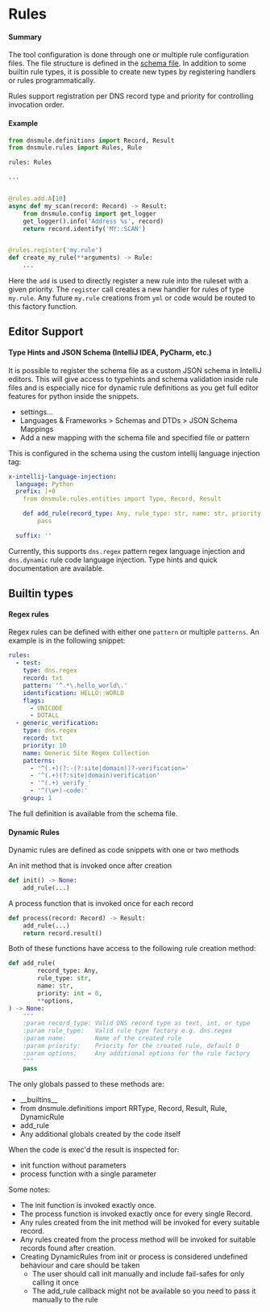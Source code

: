 # Rules

#### Summary

The tool configuration is done through one or multiple rule configuration files. The file structure is defined in the
[schema file](rules-schema.yml). In addition to some builtin rule types, it is possible to create new types by
registering handlers or rules programmatically.

Rules support registration per DNS record type and priority for controlling invocation order.

#### Example

```python
from dnsmule.definitions import Record, Result
from dnsmule.rules import Rules, Rule

rules: Rules

...


@rules.add.A[10]
async def my_scan(record: Record) -> Result:
    from dnsmule.config import get_logger
    get_logger().info('Address %s', record)
    return record.identify('MY::SCAN')


@rules.register('my.rule')
def create_my_rule(**arguments) -> Rule:
    ...
```

Here the `add` is used to directly register a new rule into the ruleset with a given priority. The `register` call
creates a new handler for rules of type `my.rule`. Any future `my.rule` creations from `yml` or code would be routed to
this factory function.

## Editor Support

#### Type Hints and JSON Schema (IntelliJ IDEA, PyCharm, etc.)

It is possible to register the schema file as a custom JSON schema in IntelliJ editors.
This will give access to typehints and schema validation inside rule files and is especially nice for dynamic rule
definitions as you get full editor features for python inside the snippets.

- settings...
- Languages & Frameworks > Schemas and DTDs > JSON Schema Mappings
- Add a new mapping with the schema file and specified file or pattern

This is configured in the schema using the custom intellij language injection tag:

```yml
x-intellij-language-injection:
  language: Python
  prefix: |+0
    from dnsmule.rules.entities import Type, Record, Result

    def add_rule(record_type: Any, rule_type: str, name: str, priority: int = 0, **options) -> None:
        pass

  suffix: ''
```

Currently, this supports `dns.regex` pattern regex language injection and `dns.dynamic` rule code language injection.
Type hints and quick documentation are available.

## Builtin types

#### Regex rules

Regex rules can be defined with either one `pattern` or multiple `patterns`.
An example is in the following snippet:

```yml
rules:
  - test:
    type: dns.regex
    record: txt
    pattern: '^.*\.hello_world\.'
    identification: HELLO::WORLD
    flags:
      - UNICODE
      - DOTALL
  - generic_verification:
    type: dns.regex
    record: txt
    priority: 10
    name: Generic Site Regex Collection
    patterns:
      - '^(.+)(?:-(?:site|domain))?-verification='
      - '^(.+)(?:site|domain)verification'
      - '^(.+)_verify_'
      - '^(\w+)-code:'
    group: 1
```

The full definition is available from the schema file.

#### Dynamic Rules

Dynamic rules are defined as code snippets with one or two methods

An init method that is invoked once after creation

```python
def init() -> None:
    add_rule(...)
```

A process function that is invoked once for each record

```python
def process(record: Record) -> Result:
    add_rule(...)
    return record.result()
```

Both of these functions have access to the following rule creation method:

```python
def add_rule(
        record_type: Any,
        rule_type: str,
        name: str,
        priority: int = 0,
        **options,
) -> None:
    """
    :param record_type: Valid DNS record type as text, int, or type
    :param rule_type:   Valid rule type factory e.g. dns.regex
    :param name:        Name of the created rule
    :param priority:    Priority for the created rule, default 0
    :param options:     Any additional options for the rule factory
    """
    pass
```

The only globals passed to these methods are:

- \_\_builtins\_\_
- from dnsmule.definitions import RRType, Record, Result, Rule, DynamicRule
- add_rule
- Any additional globals created by the code itself

When the code is exec'd the result is inspected for:

- init function without parameters
- process function with a single parameter

Some notes:

- The init function is invoked exactly once.
- The process function is invoked exactly once for every single Record.
- Any rules created from the init method will be invoked for every suitable record.
- Any rules created from the process method will be invoked for suitable records found after creation.
- Creating DynamicRules from init or process is considered undefined behaviour and care should be taken
    - The user should call init manually and include fail-safes for only calling it once
    - The add_rule callback might not be available so you need to pass it manually to the rule